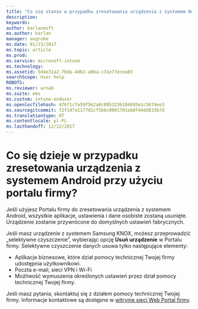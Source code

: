 ```yaml
---
title: "Co się stanie w przypadku zresetowania urządzenia z systemem Android? | Microsoft Docs"
description: 
keywords: 
author: barlanmsft
ms.author: barlan
manager: angrobe
ms.date: 01/23/2017
ms.topic: article
ms.prod: 
ms.service: microsoft-intune
ms.technology: 
ms.assetid: 5d4e31a2-7bda-4d62-a0ba-c31e77ecea03
searchScope: User help
ROBOTS: 
ms.reviewer: arnab
ms.suite: ems
ms.custom: intune-enduser
ms.openlocfilehash: 476f1cfa59f562a8c0953236184693e1c5674ee3
ms.sourcegitcommit: f2f147a1177d1cf5bbc8001701eb8f44dd833b7d
ms.translationtype: HT
ms.contentlocale: pl-PL
ms.lasthandoff: 12/12/2017
---
```

# <a name="what-happens-if-you-reset-your-android-device-using-the-company-portal"></a>Co się dzieje w przypadku zresetowania urządzenia z systemem Android przy użyciu portalu firmy?

Jeśli użyjesz Portalu firmy do zresetowania urządzenia z systemem Android, wszystkie aplikacje, ustawienia i dane osobiste zostaną usunięte. Urządzenie zostanie przywrócone do domyślnych ustawień fabrycznych.

Jeśli masz urządzenie z systemem Samsung KNOX, możesz przeprowadzić „selektywne czyszczenie”, wybierając opcję **Usuń urządzenie** w Portalu firmy. Selektywne czyszczenie danych usuwa tylko następujące elementy:

- Aplikacje biznesowe, które dział pomocy technicznej Twojej firmy udostępnia użytkownikowi.
- Poczta e-mail, sieci VPN i Wi-Fi
- Możliwość wymuszenia określonych ustawień przez dział pomocy technicznej Twojej firmy.

Jeśli masz pytania, skontaktuj się z działem pomocy technicznej Twojej firmy. Informacje kontaktowe są dostępne w [witrynie sieci Web Portal firmy](https://portal.manage.microsoft.com#HelpDeskDialog).
